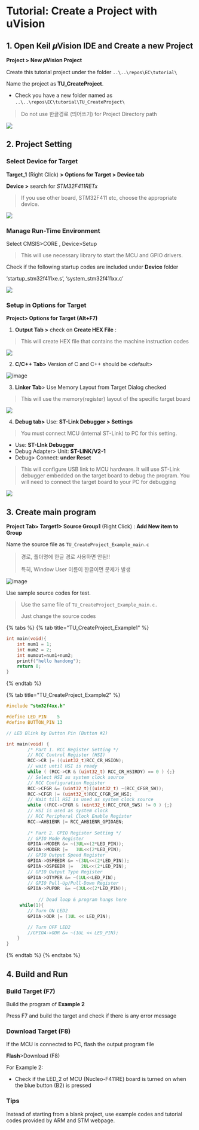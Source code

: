 # Tutorial: Create a Project with uVision

## 1. **Open Keil 𝝁Vision IDE** and Create a new Project

**Project > New 𝝁Vision Project**

Create this tutorial project under the folder `..\..\repos\EC\tutorial\`

Name the project as **TU\_CreateProject**.

* Check you have a new folder named as `..\..\repos\EC\tutorial\TU_CreateProject\`

> Do not use 한글경로 (띄어쓰기) for Project Directory path

![](<../../../.gitbook/assets/image (10) (1).png>)

## 2. Project Setting

### **Select Device for Target**

**Target\_1** (Right Click) **>  Options for Target > Device tab**

**Device >** search for _STM32F411RETx_

> If you use other board, STM32F411 etc, choose the appropriate device.

![](<../../../.gitbook/assets/image (42).png>)

### **Manage Run-Time Environment**

Select CMSIS>CORE , Device>Setup

> This will use necessary library to start the MCU and GPIO drivers.

Check if the following startup codes are included under **Device** folder

‘startup\_stm32f411xe.s’, ‘system\_stm32f411xx.c’

![](<../../../.gitbook/assets/image (4) (1) (1).png>)

### Setup in Options for Target

**Project> Options for Target (Alt+F7)**&#x20;

1. **Output Tab >** check on **Create HEX File** :

> This will create HEX file that contains the machine instruction codes

![](<../../../.gitbook/assets/image (9) (1).png>)

2. **C/C++ Tab>** Version of C and C++ should be \<default>

![image](https://github.com/user-attachments/assets/1f949f97-f3d0-4495-9c7f-664c40caa9be)

3. **Linker Tab**> Use Memory Layout from Target Dialog checked

> This will use the memory(register) layout of the specific target board

![](<../../../.gitbook/assets/image (36).png>)

4. **Debug tab>** Use: **ST-Link Debugger > Settings**

> You must connect MCU (internal ST-Link) to PC for this setting.

* Use: **ST-LInk Debugger**
* Debug Adapter> Unit: **ST-LINK/V2-1**
* Debug> Connect: **under Reset**

> This will configure USB link to MCU hardware. It will use ST-Link debugger embedded on the target board to debug the program. You will need to connect the target board to your PC for debugging

![](<../../../.gitbook/assets/image (38).png>)

## 3. Create main program

**Project Tab> Target1> Source Group1** (Right Click)  : **Add New item to Group**

Name the source file as `TU_CreateProject_Example_main.c`

> 경로, 폴더명에 한글 경로 사용하면 안됨!!
>
> 특히, Window User 이름이 한글이면 문제가 발생

![image](https://github.com/user-attachments/assets/ea1658f3-a8a0-43cf-a03e-8615570ad4ca)

Use sample source codes for test.

> Use the same file of  `TU_CreateProject_Example_main.c.`&#x20;
>
> Just change the source codes

{% tabs %}
{% tab title="TU_CreateProject_Example1" %}
```cpp
int main(void){
	int num1 = 1;
	int num2 = 2;
	int numout=num1+num2;		
	printf("hello handong");
	return 0;
}
```
{% endtab %}

{% tab title="TU_CreateProject_Example2" %}
```cpp
#include "stm32f4xx.h"

#define LED_PIN    5
#define BUTTON_PIN 13

// LED Blink by Button Pin (Button #2)

int main(void) {
		/* Part 1. RCC Register Setting */
		// RCC Control Register (HSI)
		RCC->CR |= ((uint32_t)RCC_CR_HSION); 
		// wait until HSI is ready
		while ( (RCC->CR & (uint32_t) RCC_CR_HSIRDY) == 0 ) {;} 
		// Select HSI as system clock source 
		// RCC Configuration Register 
		RCC->CFGR &= (uint32_t)((uint32_t) ~(RCC_CFGR_SW)); 
		RCC->CFGR |= (uint32_t)RCC_CFGR_SW_HSI;  
		// Wait till HSI is used as system clock source 
		while ((RCC->CFGR & (uint32_t)RCC_CFGR_SWS) != 0 ) {;} 
		// HSI is used as system clock         
		// RCC Peripheral Clock Enable Register 
		RCC->AHB1ENR |= RCC_AHB1ENR_GPIOAEN;
		
		/* Part 2. GPIO Register Setting */			
		// GPIO Mode Register
		GPIOA->MODER &= ~(3UL<<(2*LED_PIN)); 
		GPIOA->MODER |=   1UL<<(2*LED_PIN);  
		// GPIO Output Speed Register 
		GPIOA->OSPEEDR &= ~(3UL<<(2*LED_PIN));
		GPIOA->OSPEEDR |=   2UL<<(2*LED_PIN);  
		// GPIO Output Type Register  
		GPIOA->OTYPER &= ~(1UL<<LED_PIN);      
		// GPIO Pull-Up/Pull-Down Register 
		GPIOA->PUPDR  &= ~(3UL<<(2*LED_PIN));
		
			// Dead loop & program hangs here
     while(1){
		// Turn ON LED2
		GPIOA->ODR |= (1UL << LED_PIN);

		// Turn OFF LED2
		//GPIOA->ODR &= ~(1UL << LED_PIN);
    }
}
```
{% endtab %}
{% endtabs %}

## 4. Build and Run

### Build Target (F7)

Build the program of **Example 2**

Press F7 and build the target and check if there is any error message

### Download Target (F8)

If the MCU is connected to PC, flash the output program file

**Flash**>Download (F8)

For Example 2:

* Check if the LED\_2 of MCU (Nucleo-F411RE) board is turned on when the blue button (B2) is pressed

### Tips

Instead of starting from a blank project, use example codes and tutorial codes provided by ARM and STM webpage.
